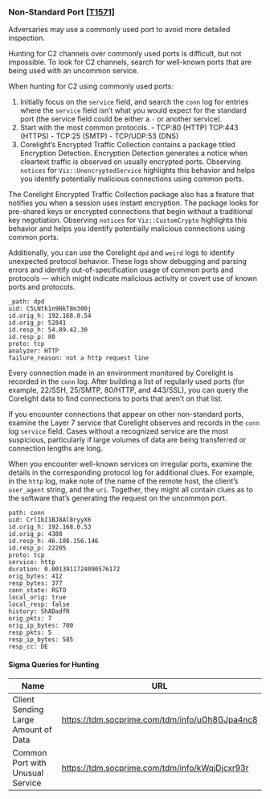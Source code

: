 ### Non-Standard Port [\[T1571\]](https://attack.mitre.org/techniques/T1571/)

Adversaries may use a commonly used port to avoid more detailed inspection.

Hunting for C2 channels over commonly used ports is difficult, but not impossible. To look for C2 channels, search for well-known ports that are being used with an uncommon service.

When hunting for C2 using commonly used ports:
1. Initially focus on the `service` field, and search the `conn` log for entries where the `service` field isn’t what you would expect for the standard port (the service field could be either a `-` or another service).
  1. Start with the most common protocols.
    - TCP:80 (HTTP) TCP:443 (HTTPS)
    - TCP:25 (SMTP)
    - TCP/UDP:53 (DNS)
2. Corelight’s Encrypted Traffic Collection contains a package titled Encryption Detection. Encryption Detection generates a notice when cleartext traffic is observed on usually encrypted ports. Observing `notices` for `Viz::UnencryptedService` highlights this behavior and helps you identify potentially malicious connections using common ports.

The Corelight Encrypted Traffic Collection package also has a feature that notifies you when a session uses instant encryption. The package looks for pre-shared keys or encrypted connections that begin without a traditional key negotiation. Observing `notices` for `Viz::CustomCrypto` highlights this behavior and helps you identify potentially malicious connections using common ports.

Additionally, you can use the Corelight `dpd` and `weird` logs to identify unexpected protocol behavior. These logs show debugging and parsing errors and identify out-of-specification usage of common ports and protocols — which might indicate malicious activity or covert use of known ports and protocols.

```
_path: dpd
uid: C5LNtk1n9NkT8m300j
id.orig_h: 192.168.0.54
id.orig_p: 52841
id.resp_h: 54.89.42.30
id.resp_p: 80
proto: tcp
analyzer: HTTP
failure_reason: not a http request line
```

Every connection made in an environment monitored by Corelight is recorded in the `conn` log. After building a list of regularly used ports (for example, 22/SSH, 25/SMTP, 80/HTTP, and 443/SSL), you can query the Corelight data to find connections to ports that aren’t on that list.

If you encounter connections that appear on other non-standard ports, examine the Layer 7 service that Corelight observes and records in the `conn` log `service` field. Cases without a recognized service are the most suspicious, particularly if large volumes of data are being transferred or connection lengths are long.

When you encounter well-known services on irregular ports, examine the details in the corresponding protocol log for additional clues. For example, in the `http` log, make note of the name of the remote host, the client’s `user_agent` string, and the `uri`. Together, they might all contain clues as to the software that’s generating the request on the uncommon port.

```
path: conn
uid: CrlIbI1BJ8Al8ryyX6
id.orig_h: 192.168.0.53
id.orig_p: 4388
id.resp_h: 46.108.156.146
id.resp_p: 22205
proto: tcp
service: http
duration: 0.0013911724090576172
orig_bytes: 412
resp_bytes: 377
conn_state: RSTO
local_orig: true
local_resp: false
history: ShADadfR
orig_pkts: 7
orig_ip_bytes: 700
resp_pkts: 5
resp_ip_bytes: 585
resp_cc: DE
```

#### Sigma Queries for Hunting

|Name|URL|
|--|--|
|Client Sending Large Amount of Data|https://tdm.socprime.com/tdm/info/uOh8GJpa4nc8 |
|Common Port with Unusual Service|https://tdm.socprime.com/tdm/info/kWqjDjcxr93r |
